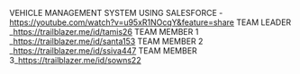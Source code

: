 VEHICLE MANAGEMENT SYSTEM USING SALESFORCE - https://youtube.com/watch?v=u95xR1NOcqY&feature=share
TEAM LEADER _https://trailblazer.me/id/tamis26 
TEAM MEMBER 1 _https://trailblazer.me/id/santa153
TEAM MEMBER 2 _https://trailblazer.me/id/ssiva447
TEAM MEMBER 3_https://trailblazer.me/id/sowns22
